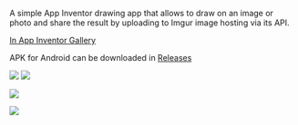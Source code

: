A simple App Inventor drawing app that allows to draw on an image or photo and share the result by uploading to Imgur image hosting via its API. 

[In App Inventor Gallery](http://ai2.appinventor.mit.edu/?galleryId=6638155966054400)

APK for Android can be downloaded in [Releases](https://github.com/AlexP11223/ShareImg_AppInventor/releases)

![](https://i.imgur.com/qcUZatC.png?1) ![](https://i.imgur.com/MVCCCQB.png)

![](https://i.imgur.com/8jFjtKL.png)

![](https://i.imgur.com/pSgFqUr.png)
